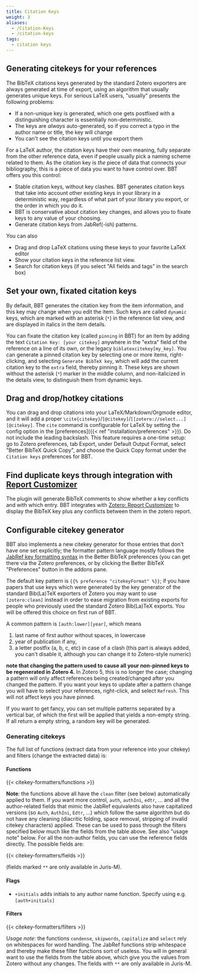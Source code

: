 ```yaml
---
title: Citation Keys
weight: 3
aliases:
  - /Citation-Keys
  - /citation-keys
tags:
  - citation keys
---
```


## Generating citekeys for your references

The BibTeX citations keys generated by the standard Zotero exporters are always generated at time of export, using an algorithm that usually generates unique keys. For serious LaTeX users, "usually" presents the following problems:

* If a non-unique key is generated, which one gets postfixed with a distinguishing character is essentially
  non-deterministic.
* The keys are *always* auto-generated, so if you correct a typo in the author name or title, the key will change
* You can't see the citation keys until you export them

For a LaTeX author, the citation keys have their own meaning, fully separate from the other reference data, even if
people usually pick a naming scheme related to them. As the citation key is *the* piece of data that connects your
bibliography, this is a piece of data you want to have control over. BBT offers you this control:

* Stable citation keys, without key clashes. BBT generates citation keys that take into account other existing keys in your library in a deterministic way, regardless of what part of your library you export, or the order in which you do it.
* BBT is conservative about citation key changes, and allows you to fixate keys to any value of your choosing.
* Generate citation keys from JabRef(-ish) patterns.

You can also

* Drag and drop LaTeX citations using these keys to your favorite LaTeX editor
* Show your citation keys in the reference list view.
* Search for citation keys (if you select "All fields and tags" in the search box)

## Set your own, fixated citation keys

By default, BBT generates the citation key from the item information, and this key may change when you edit the item. Such keys are called `dynamic` keys, which are marked with an asterisk (`*`) in the reference list view, and are displayed in italics in the item details.

You can fixate the citation key (called `pinning` in BBT) for an item by adding the text `Citation Key: [your citekey]` anywhere in the
"extra" field of the reference on a line of its own, or the legacy `biblatexcitekey[my_key]`. You can generate a pinned citation key by selecting one or more items, right-clicking, and selecting `Generate BibTeX key`, which will add the current citation key to the `extra` field, thereby pinning it. These keys are shown without the asterisk (`*`) marker in the middle column, and non-italicized in the details view, to distinguish them from dynamic keys.

## Drag and drop/hotkey citations

You can drag and drop citations into your LaTeX/Markdown/Orgmode editor, and it will add a proper `\cite{citekey}`/`[@citekey]`/`[[zotero://select...][@citekey]`. The `cite` command is
configurable for LaTeX by setting the config option in the [preferences]({{< ref "installation/preferences" >}}). Do not include the leading backslash. This feature requires a one-time setup: go to Zotero preferences, tab Export, under Default Output Format, select "Better BibTeX Quick Copy", and choose the Quick Copy format under the `Citation keys` preferences for BBT.

## Find duplicate keys through integration with [Report Customizer](https://github.com/retorquere/zotero-report-customizer)

The plugin will generate BibTeX comments to show whether a key conflicts and with which entry. BBT integrates with
[Zotero: Report Customizer](https://github.com/retorquere/zotero-report-customizer) to display the BibTeX key plus any
conflicts between them in the zotero report.

## Configurable citekey generator

BBT also implements a new citekey generator for those entries that don't have one set explicitly; the formatter pattern language mostly follows
the [JabRef key formatting syntax](https://help.jabref.org/en/BibtexKeyPatterns) in the Better BibTeX
preferences (you can get there via the Zotero preferences, or by clicking the Better BibTeX "Preferences" button in the addons pane.

The default key pattern is `{{% preference "citekeyFormat" %}}`; if you have papers that use keys which were generated by the key generator of the standard Bib(La)TeX exporters of Zotero you may want to use `[zotero:clean]` instead in order to ease migration from existing exports for people who previously used the standard Zotero Bib(La)TeX exports. You will be offered this choice on first run of BBT.

A common pattern is `[auth:lower][year]`, which means

1. last name of first author without spaces, in lowercase
2. year of publication if any,
3. a letter postfix (a, b, c, etc) in case of a clash (this part is always added, you can't disable it, although you can change it to Zotero-style numeric)

**note that changing the pattern used to cause all your non-pinned keys to be regenerated in Zotero 4.** In Zotero 5, this is no longer the case; changing a pattern will only affect references being created/changed after you changed the pattern. If you want your keys to update after a pattern change you will have to select your references, right-click, and select `Refresh`. This will not affect keys you have pinned.

If you want to get fancy, you can set multiple patterns separated by a vertical bar, of which the first will be applied
that yields a non-empty string. If all return a empty string, a random key will be generated.

### Generating citekeys

The full list of functions (extract data from your reference into your citekey) and filters (change the extracted data) is:

#### Functions

{{< citekey-formatters/functions >}}

**Note**: the functions above all have the `clean` filter (see below) automatically applied to them. If you want more control, `auth`, `authIni`, `edtr`, ... and all the author-related fields that mimic the JabRef equivalents also have capitalized versions (so `Auth`, `AuthIni`, `Edtr`, ...) which follow the same algorithm but do not have any cleaning (diacritic folding, space removal, stripping of invalid citekey characters) applied. These can be used to pass through the filters specified below much like the fields from the table above. See also "usage note" below. For all the non-author fields, you can use the reference fields directly. The possible fields are:

{{< citekey-formatters/fields >}}

(fields marked `**` are only available in Juris-M).

#### Flags

- `+initials` adds initials to any author name function. Specify using e.g. `[auth+initials]`

#### Filters

{{< citekey-formatters/filters >}}

*Usage note*: the functions `condense`, `skipwords`, `capitalize` and `select` rely on whitespaces for word handling. The JabRef functions strip
whitespace and thereby make these filter functions sort of useless. You will in general want to use the fields from the
table above, which give you the values from Zotero without any changes. The fields with `**` are only available in Juris-M.
